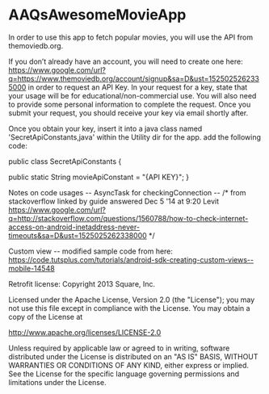 # AAQsAwesomeMovieApp

In order to use this app to fetch popular movies, you will use the API from themoviedb.org.

If you don’t already have an account, you will need to create one here: https://www.google.com/url?q=https://www.themoviedb.org/account/signup&sa=D&ust=1525025262335000 in order to request an API Key. In your request for a key, state that your usage will be for educational/non-commercial use. You will also need to provide some personal information to complete the request. Once you submit your request, you should receive your key via email shortly after.

Once you obtain your key, insert it into a java class named 'SecretApiConstants,java' within the Utility dir for the app. add the following code:

public class SecretApiConstants {

public static String movieApiConstant = "{API KEY}";
}

Notes on code usages
-- AsyncTask for checkingConnection -- /* from stackoverflow linked by guide answered Dec 5 '14 at 9:20 Levit https://www.google.com/url?q=http://stackoverflow.com/questions/1560788/how-to-check-internet-access-on-android-inetaddress-never-timeouts&sa=D&ust=1525025262338000 */

Custom view
-- modified sample code from here: https://code.tutsplus.com/tutorials/android-sdk-creating-custom-views--mobile-14548

Retrofit license:
Copyright 2013 Square, Inc.

Licensed under the Apache License, Version 2.0 (the "License");
you may not use this file except in compliance with the License.
You may obtain a copy of the License at

   http://www.apache.org/licenses/LICENSE-2.0

Unless required by applicable law or agreed to in writing, software
distributed under the License is distributed on an "AS IS" BASIS,
WITHOUT WARRANTIES OR CONDITIONS OF ANY KIND, either express or implied.
See the License for the specific language governing permissions and
limitations under the License.